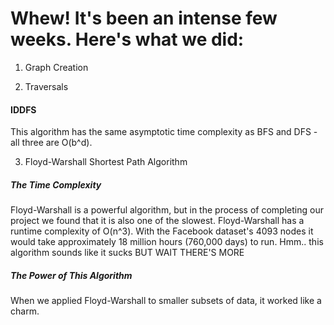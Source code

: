 # Whew! It's been an intense few weeks. Here's what we did:
1. Graph Creation


2. Traversals
#### IDDFS
This algorithm has the same asymptotic time complexity as BFS and DFS - all three are O(b^d).

3. Floyd-Warshall Shortest Path Algorithm
##### The Time Complexity
Floyd-Warshall is a powerful algorithm, but in the process of completing our project we found that it is also one of the slowest. Floyd-Warshall has a runtime complexity of O(n^3). With the Facebook dataset's 4093 nodes it would take approximately 18 million hours (760,000 days) to run. Hmm.. this algorithm sounds like it sucks BUT WAIT THERE'S MORE
##### The Power of This Algorithm
When we applied Floyd-Warshall to smaller subsets of data, it worked like a charm.
